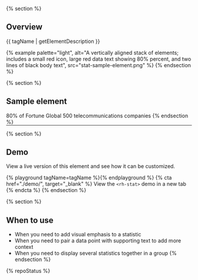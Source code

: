 {% section %}
## Overview

{{ tagName | getElementDescription }}

{% example palette="light",
           alt="A vertically aligned stack of elements; includes a small red icon, large red data text showing 80% percent, and two lines of black body text",
           src="stat-sample-element.png" %}
{% endsection %}

{% section %}
## Sample element
  <rh-stat>
    <pf-icon slot="icon" set="fas" icon="tower-cell" size="lg" style="color: #ee0000"></pf-icon>
    <span slot="statistic">80%</span>
    <span>of Fortune Global 500 telecommunications companies</span>
  </rh-stat>
{% endsection %}

<hr style="margin-block:var(--rh-space-xl) var(--rh-space-5xl);">

{% section %}
  ## Demo
  View a live version of this element and see how it can be customized.

  {% playground tagName=tagName %}{% endplayground %}
  {% cta href="./demo/", target="_blank" %}
    View the `<rh-stat>` demo in a new tab
  {% endcta %}
{% endsection %}

{% section %}
## When to use
- When you need to add visual emphasis to a statistic
- When you need to pair a data point with supporting text to add more context
- When you need to display several statistics together in a group
{% endsection %}

{% repoStatus %} 

